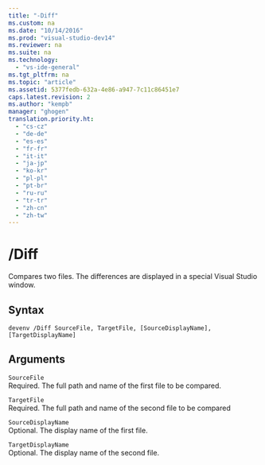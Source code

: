 ```yaml
---
title: "-Diff"
ms.custom: na
ms.date: "10/14/2016"
ms.prod: "visual-studio-dev14"
ms.reviewer: na
ms.suite: na
ms.technology: 
  - "vs-ide-general"
ms.tgt_pltfrm: na
ms.topic: "article"
ms.assetid: 5377fedb-632a-4e86-a947-7c11c86451e7
caps.latest.revision: 2
ms.author: "kempb"
manager: "ghogen"
translation.priority.ht: 
  - "cs-cz"
  - "de-de"
  - "es-es"
  - "fr-fr"
  - "it-it"
  - "ja-jp"
  - "ko-kr"
  - "pl-pl"
  - "pt-br"
  - "ru-ru"
  - "tr-tr"
  - "zh-cn"
  - "zh-tw"
---
```

# /Diff
Compares two files. The differences are displayed in a special Visual Studio window.  
  
## Syntax  
  
```  
devenv /Diff SourceFile, TargetFile, [SourceDisplayName],[TargetDisplayName]  
```  
  
## Arguments  
 `SourceFile`  
 Required. The full path and name of the first file to be compared.  
  
 `TargetFile`  
 Required. The full path and name of the second file to be compared  
  
 `SourceDisplayName`  
 Optional. The display name of the first file.  
  
 `TargetDisplayName`  
 Optional. The display name of the second file.